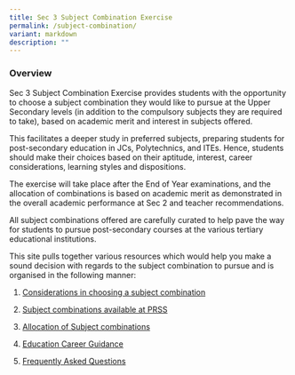 ```yaml
---
title: Sec 3 Subject Combination Exercise
permalink: /subject-combination/
variant: markdown
description: ""
---
```

### Overview
<p>Sec 3 Subject Combination Exercise provides students with the opportunity
to choose a subject combination they would like to pursue at the Upper
Secondary levels (in addition to the compulsory subjects they are required
to take), based on academic merit and interest in subjects offered.&nbsp;</p>
<p>This facilitates a deeper study in preferred subjects, preparing students
for post-secondary education in JCs, Polytechnics, and ITEs. Hence, students
should make their choices based on their aptitude, interest, career considerations,
learning styles and dispositions.</p>
<p>The exercise will take place after the End of Year examinations, and the
allocation of combinations is based on academic merit as demonstrated in
the overall academic performance at Sec 2 and teacher recommendations.&nbsp;</p>
<p>All subject combinations offered are carefully curated to help pave the
way for students to pursue post-secondary courses at the various tertiary
educational institutions.&nbsp;</p>
<p>This site pulls together various resources which would help you make a
sound decision with regards to the subject combination to pursue and is
organised in the following manner:&nbsp;</p>
<ol><li><p><a href="/considerations-in-choosing-a-subject-combination/" rel="noopener noreferrer nofollow" target="_blank">Considerations in choosing a subject combination</a></p></li>
<li><p><a href="/list-of-subject-combinations/" rel="noopener noreferrer nofollow" target="_blank">Subject combinations available at PRSS</a></p></li>
<li><p><a href="/allocations-of-subject-combinations/" rel="noopener noreferrer nofollow" target="_blank">Allocation of Subject combinations</a></p></li>
<li><p><a href="/education-career-guidance/" rel="noopener noreferrer nofollow" target="_blank">Education Career Guidance</a></p></li>
<li><p><a href="/frequently-asked-questions/" rel="noopener noreferrer nofollow" target="_blank">Frequently Asked Questions</a></p></li></ol>
